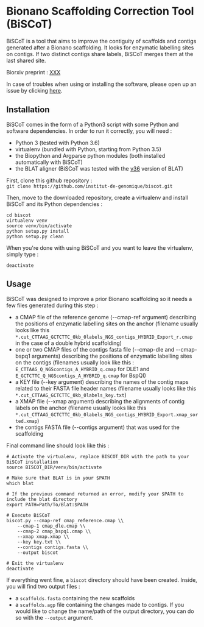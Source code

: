 # Bionano Scaffolding Correction Tool (BiSCoT)
BiSCoT is a tool that aims to improve the contiguity of scaffolds and contigs generated after a Bionano scaffolding. It looks for enzymatic labelling sites on contigs. If two distinct contigs share labels, BiSCoT merges them at the last shared site.

Biorxiv preprint : [XXX](https://www.biorxiv.org/ "BiSCoT Biorxiv preprint")

In case of troubles when using or installing the software, please open up an issue by clicking [here](https://github.com/institut-de-genomique/biscot/issues/new "Github issue page").

## Installation

BiSCoT comes in the form of a Python3 script with some Python and software dependencies. In order to run it correctly, you will need :
- Python 3 (tested with Python 3.6)
- virtualenv (bundled with Python, starting from Python 3.5)
- the Biopython and Argparse python modules (both installed automatically with BiSCoT)
- the BLAT aligner (BiSCoT was tested with the [v36](https://hgwdev.gi.ucsc.edu/~kent/src/blatSrc36.zip "BLAT v36") version of BLAT)

First, clone this github repository :<br>
`git clone https://github.com/institut-de-genomique/biscot.git`<br>

Then, move to the downloaded repository, create a virtualenv and install BiSCoT and its Python dependencies :<br>
```
cd biscot
virtualenv venv
source venv/bin/activate
python setup.py install
python setup.py clean
```
When you're done with using BiSCoT and you want to leave the virtualenv, simply type :
```
deactivate
```

## Usage

BiSCoT was designed to improve a prior Bionano scaffolding so it needs a few files generated during this step :
- a CMAP file of the reference genome (--cmap-ref argument) describing the positions of enzymatic labelling sites on the anchor (filename usually looks like this `*.cut_CTTAAG_GCTCTTC_0kb_0labels_NGS_contigs_HYBRID_Export_r.cmap` in the case of a double hybrid scaffolding)
- one or two CMAP files of the contigs fasta file (--cmap-dle and --cmap-bspq1 arguments) describing the positions of enzymatic labelling sites on the contigs (filenames usually look like this : `E_CTTAAG_Q_NGScontigs_A_HYBRID_q.cmap` for DLE1 and `E_GCTCTTC_Q_NGScontigs_A_HYBRID_q.cmap` for BspQI)
- a KEY file (--key argument) describing the names of the contig maps related to their FASTA file header names (filename usually looks like this `*.cut_CTTAAG_GCTCTTC_0kb_0labels_key.txt`)
- a XMAP file (--xmap argument) describing the alignments of contig labels on the anchor (filename usually looks like this `*.cut_CTTAAG_GCTCTTC_0kb_0labels_NGS_contigs_HYBRID_Export.xmap_sorted.xmap`)
- the contigs FASTA file (--contigs argument) that was used for the scaffolding

Final command line should look like this :
```
# Activate the virtualenv, replace BISCOT_DIR with the path to your BiSCoT installation
source BISCOT_DIR/venv/bin/activate

# Make sure that BLAT is in your $PATH
which blat

# If the previous command returned an error, modify your $PATH to include the blat directory
export PATH=Path/To/Blat:$PATH

# Execute BiSCoT
biscot.py --cmap-ref cmap_reference.cmap \\
    --cmap-1 cmap_dle.cmap \\
    --cmap-2 cmap_bspq1.cmap \\
    --xmap xmap.xmap \\
    --key key.txt \\
    --contigs contigs.fasta \\
    --output biscot
    
# Exit the virtualenv
deactivate
```

If everything went fine, a `biscot` directory should have been created. Inside, you will find two output files :
- a `scaffolds.fasta` containing the new scaffolds 
- a `scaffolds.agp` file containing the changes made to contigs. 
If you would like to change the name/path of the output directory, you can do so with the `--output` argument.
